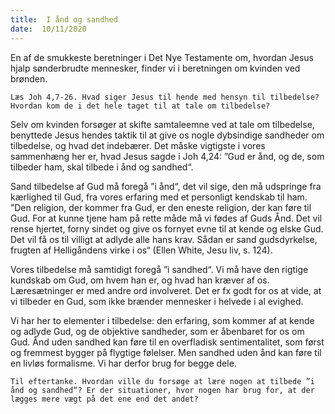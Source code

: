 ```yaml
---
title:  I ånd og sandhed
date:  10/11/2020
---
```


En af de smukkeste beretninger i Det Nye Testamente om, hvordan Jesus hjalp sønderbrudte mennesker, finder vi i beretningen om kvinden ved brønden.

`Læs Joh 4,7-26. Hvad siger Jesus til hende med hensyn til tilbedelse? Hvordan kom de i det hele taget til at tale om tilbedelse?`

Selv om kvinden forsøger at skifte samtaleemne ved at tale om tilbedelse, benyttede Jesus hendes taktik til at give os nogle dybsindige sandheder om tilbedelse, og hvad det indebærer. Det måske vigtigste i vores sammenhæng her er, hvad Jesus sagde i Joh 4,24: ”Gud er ånd, og de, som tilbeder ham, skal tilbede i ånd og sandhed“.

Sand tilbedelse af Gud må foregå ”i ånd“, det vil sige, den må udspringe fra kærlighed til Gud, fra vores erfaring med et personligt kendskab til ham. ”Den religion, der kommer fra Gud, er den eneste religion, der kan føre til Gud. For at kunne tjene ham på rette måde må vi fødes af Guds Ånd. Det vil rense hjertet, forny sindet og give os fornyet evne til at kende og elske Gud. Det vil få os til villigt at adlyde alle hans krav. Sådan er sand gudsdyrkelse, frugten af Helligåndens virke i os“ (Ellen White, Jesu liv, s. 124).

Vores tilbedelse må samtidigt foregå ”i sandhed“. Vi må have den rigtige kundskab om Gud, om hvem han er, og hvad han kræver af os. Læresætninger er med andre ord involveret. Det er fx godt for os at vide, at vi tilbeder en Gud, som ikke brænder mennesker i helvede i al evighed.

Vi har her to elementer i tilbedelse: den erfaring, som kommer af at kende og adlyde Gud, og de objektive sandheder, som er åbenbaret for os om Gud. Ånd uden sandhed kan føre til en overfladisk sentimentalitet, som først og fremmest bygger på flygtige følelser. Men sandhed uden ånd kan føre til en livløs formalisme. Vi har derfor brug for begge dele.

`Til eftertanke. Hvordan ville du forsøge at lære nogen at tilbede ”i ånd og sandhed“? Er der situationer, hvor nogen har brug for, at der lægges mere vægt på det ene end det andet?`